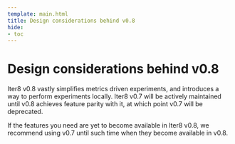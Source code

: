 ```yaml
---
template: main.html
title: Design considerations behind v0.8
hide:
- toc
---
```


# Design considerations behind v0.8

Iter8 v0.8 vastly simplifies metrics driven experiments, and introduces a way to perform experiments locally. Iter8 v0.7 will be actively maintained until v0.8 achieves feature parity with it, at which point v0.7 will be deprecated.

If the features you need are yet to become available in Iter8 v0.8, we recommend using v0.7 until such time when they become available in v0.8.